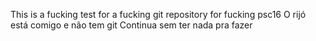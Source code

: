 This is a fucking test for a fucking git repository for fucking psc16
O rijó está comigo e não tem git
Continua sem ter nada pra fazer
